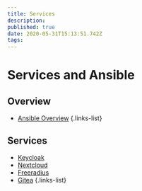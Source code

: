 ```yaml
---
title: Services
description: 
published: true
date: 2020-05-31T15:13:51.742Z
tags: 
---
```


# Services and Ansible
## Overview
- [Ansible Overview](/services/ansible-overview)
{.links-list}
## Services
- [Keycloak](/nrichman-lan/services/keycloak)
- [Nextcloud](/nrichman-lan/services/nextcloud)
- [Freeradius](/nrichman-lan/services/freeradius)
- [Gitea](/nrichman-lan/services/Gitea)
{.links-list}
